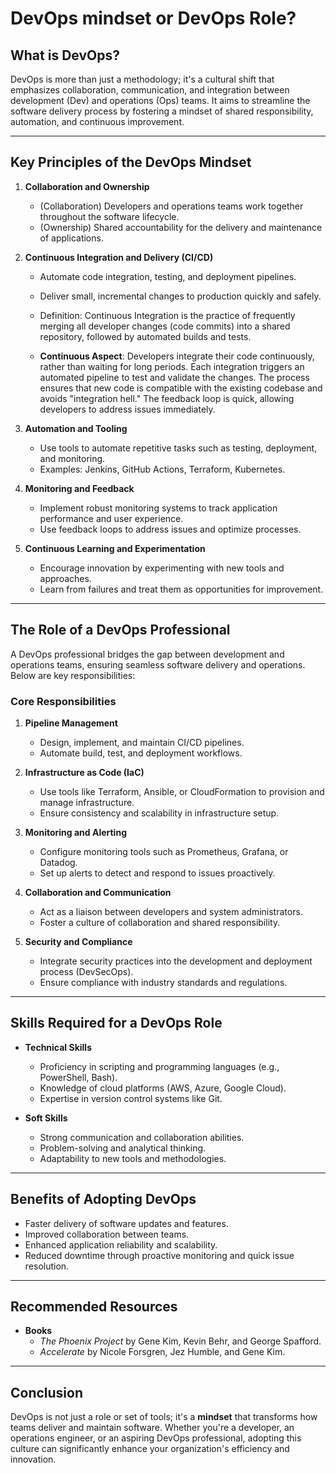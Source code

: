 # DevOps mindset or DevOps Role?



## What is DevOps?

DevOps is more than just a methodology; it's a cultural shift that emphasizes collaboration, communication, and integration between development (Dev) and operations (Ops) teams. It aims to streamline the software delivery process by fostering a mindset of shared responsibility, automation, and continuous improvement.

---

## Key Principles of the DevOps Mindset

1. **Collaboration and Ownership**
   - (Collaboration) Developers and operations teams work together throughout the software lifecycle.
   - (Ownership) Shared accountability for the delivery and maintenance of applications.

2. **Continuous Integration and Delivery (CI/CD)**
   - Automate code integration, testing, and deployment pipelines.
   - Deliver small, incremental changes to production quickly and safely.

   - Definition: Continuous Integration is the practice of frequently merging all developer changes (code commits) into a shared repository, followed by automated builds and tests.
 
   - **Continuous Aspect**:
Developers integrate their code continuously, rather than waiting for long periods.
Each integration triggers an automated pipeline to test and validate the changes.
The process ensures that new code is compatible with the existing codebase and avoids "integration hell."
The feedback loop is quick, allowing developers to address issues immediately.

3. **Automation and Tooling**
   - Use tools to automate repetitive tasks such as testing, deployment, and monitoring.
   - Examples: Jenkins, GitHub Actions, Terraform, Kubernetes.

4. **Monitoring and Feedback**
   - Implement robust monitoring systems to track application performance and user experience.
   - Use feedback loops to address issues and optimize processes.

5. **Continuous Learning and Experimentation**
   - Encourage innovation by experimenting with new tools and approaches.
   - Learn from failures and treat them as opportunities for improvement.

---

## The Role of a DevOps Professional

A DevOps professional bridges the gap between development and operations teams, ensuring seamless software delivery and operations. Below are key responsibilities:

### Core Responsibilities

1. **Pipeline Management**
   - Design, implement, and maintain CI/CD pipelines.
   - Automate build, test, and deployment workflows.

2. **Infrastructure as Code (IaC)**
   - Use tools like Terraform, Ansible, or CloudFormation to provision and manage infrastructure.
   - Ensure consistency and scalability in infrastructure setup.

3. **Monitoring and Alerting**
   - Configure monitoring tools such as Prometheus, Grafana, or Datadog.
   - Set up alerts to detect and respond to issues proactively.

4. **Collaboration and Communication**
   - Act as a liaison between developers and system administrators.
   - Foster a culture of collaboration and shared responsibility.

5. **Security and Compliance**
   - Integrate security practices into the development and deployment process (DevSecOps).
   - Ensure compliance with industry standards and regulations.

---

## Skills Required for a DevOps Role

- **Technical Skills**
  - Proficiency in scripting and programming languages (e.g., PowerShell, Bash).
  - Knowledge of cloud platforms (AWS, Azure, Google Cloud).
  - Expertise in version control systems like Git.

- **Soft Skills**
  - Strong communication and collaboration abilities.
  - Problem-solving and analytical thinking.
  - Adaptability to new tools and methodologies.

---

## Benefits of Adopting DevOps

- Faster delivery of software updates and features.
- Improved collaboration between teams.
- Enhanced application reliability and scalability.
- Reduced downtime through proactive monitoring and quick issue resolution.

---

## Recommended Resources

- **Books**
  - *The Phoenix Project* by Gene Kim, Kevin Behr, and George Spafford.
  - *Accelerate* by Nicole Forsgren, Jez Humble, and Gene Kim.
---

## Conclusion

DevOps is not just a role or set of tools; it's a **mindset** that transforms how teams deliver and maintain software. Whether you're a developer, an operations engineer, or an aspiring DevOps professional, adopting this culture can significantly enhance your organization's efficiency and innovation.

